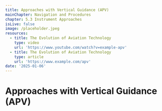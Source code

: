 ```yaml
---
title: Approaches with Vertical Guidance (APV)
mainChapter: Navigation and Procedures
chapter: 5.3 Instrument Approaches
isLive: false
image: /placeholder.jpeg
resources:
  - title: The Evolution of Aviation Technology
    type: video
    url: 'https://www.youtube.com/watch?v=example-apv'
  - title: The Evolution of Aviation Technology
    type: article
    url: 'https://www.example.com/apv'
date: '2025-01-06'
---
```


# Approaches with Vertical Guidance (APV)
